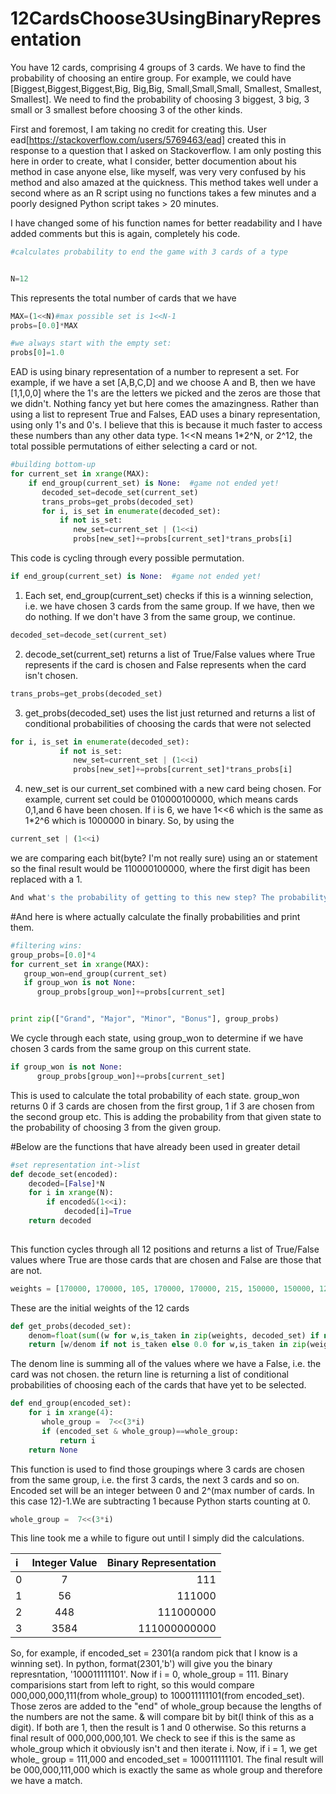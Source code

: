 # 12CardsChoose3UsingBinaryRepresentation
You have 12 cards, comprising 4 groups of 3 cards. We have to find the probability of choosing an entire group. For example, we could have [Biggest,Biggest,Biggest,Big, Big,Big, Small,Small,Small, Smallest, Smallest, Smallest]. We need to find the probability of choosing 3 biggest, 3 big, 3 small or 3 smallest before choosing 3 of the other kinds. 

First and foremost, I am taking no credit for creating this. User ead[https://stackoverflow.com/users/5769463/ead] created this in response to a question that I asked on Stackoverflow. I am only posting this here in order to create, what I consider, better documention about his method in case anyone else, like myself, was very very confused by his method and also amazed at the quickness. This method takes well under a second where as an R script using no functions takes a few minutes and a poorly designed Python script takes > 20 minutes. 

I have changed some of his function names for better readability and I have added comments but this is again, completely his code. 

```Python
#calculates probability to end the game with 3 cards of a type


N=12
```
This represents the total number of cards that we have

```Python
MAX=(1<<N)#max possible set is 1<<N-1
probs=[0.0]*MAX

#we always start with the empty set:
probs[0]=1.0    
```
EAD is using binary representation of a number to represent a set. For example, if we have a set [A,B,C,D] and we choose A and B, then we have [1,1,0,0] where the 1's are the letters we picked and the zeros are those that we didn't. Nothing fancy yet but here comes the amazingness. Rather than using a list to represent True and Falses, EAD uses a binary representation, using only 1's and 0's. I believe that this is because it much faster to access these numbers than any other data type.  1<<N means 1*2^N, or 2^12, the total possible permutations of either selecting a card or not.


```Python
#building bottom-up
for current_set in xrange(MAX):
    if end_group(current_set) is None:  #game not ended yet!
       decoded_set=decode_set(current_set)
       trans_probs=get_probs(decoded_set)
       for i, is_set in enumerate(decoded_set):
           if not is_set:
              new_set=current_set | (1<<i) 
              probs[new_set]+=probs[current_set]*trans_probs[i]

```
This code is cycling through every possible permutation. 
```Python
if end_group(current_set) is None:  #game not ended yet!
```
1) Each set, end_group(current_set) checks if this is a winning selection, i.e. we have chosen 3 cards from the same group. If we have, then we do nothing. If we don't have 3 from the same group, we continue.
```Python
decoded_set=decode_set(current_set)
```
2) decode_set(current_set) returns a list of True/False values where True represents if the card is chosen and False represents when the card isn't chosen. 
```Python
trans_probs=get_probs(decoded_set)
```
3) get_probs(decoded_set) uses the list just returned and returns a list of conditional probabilities of choosing the cards that were not selected

```Python
for i, is_set in enumerate(decoded_set):
           if not is_set:
              new_set=current_set | (1<<i) 
              probs[new_set]+=probs[current_set]*trans_probs[i]
```              
              
4) new_set is our current_set combined with a new card being chosen. For example, current set could be 010000100000, which means cards 0,1,and 6 have been chosen. If i is 6, we have 1<<6 which is the same as 1*2^6 which is 1000000 in binary. So, by using the
```Python
current_set | (1<<i)
```
we are comparing each bit(byte? I'm not really sure) using an or statement so the final result would be 110000100000, where the first digit has been replaced with a 1. 

```Python
And what's the probability of getting to this new step? The probability of being at the prior step(current_step) times the probability of picking that first card. If we already had that card, then it's 0 which makes perfect sense. 
```

#And here is where actually calculate the finally probabilities and print them. 
```Python
#filtering wins:
group_probs=[0.0]*4
for current_set in xrange(MAX):
   group_won=end_group(current_set)
   if group_won is not None:
      group_probs[group_won]+=probs[current_set]


print zip(["Grand", "Major", "Minor", "Bonus"], group_probs)
```
We cycle through each state, using group_won to determine if we have chosen 3 cards from the same group on this current state.
```Python
if group_won is not None:
      group_probs[group_won]+=probs[current_set]
```
This is used to calculate the total probability of each state. group_won returns 0 if 3 cards are chosen from the first group, 1 if 3 are chosen from the second group etc. This is adding the probability from that given state to the probability of choosing 3 from the given group.



#Below are the functions that have already been used in greater detail

```Python
#set representation int->list
def decode_set(encoded):
    decoded=[False]*N
    for i in xrange(N):
        if encoded&(1<<i):
            decoded[i]=True
    return decoded
    
```
This function cycles through all 12 positions and returns a list of True/False values where True are those cards that are chosen and False are those that are not.



```Python
weights = [170000, 170000, 105, 170000, 170000, 215, 150000, 150000, 12000, 105000, 105000, 105000]    
```
These are the initial weights of the 12 cards

```Python
def get_probs(decoded_set):
    denom=float(sum((w for w,is_taken in zip(weights, decoded_set) if not is_taken)))
    return [w/denom if not is_taken else 0.0 for w,is_taken in zip(weights, decoded_set)]
```
The denom line is summing all of the values where we have a False, i.e. the card was not chosen. the return line is returning a list of conditional probabilities of choosing each of the cards that have yet to be selected. 


```Python
def end_group(encoded_set):
    for i in xrange(4):
       whole_group =  7<<(3*i) 
       if (encoded_set & whole_group)==whole_group:
           return i
    return None
```

This function is used to find those groupings where 3 cards are chosen from the same group, i.e. the first 3 cards, the next 3 cards and so on. Encoded set will be an integer between 0 and 2^(max number of cards. In this case 12)-1.We are subtracting 1 because Python starts counting at 0. 

```Python
whole_group =  7<<(3*i) 
```

This line took me a while to figure out until I simply did the calculations. 

| i        | Integer Value           | Binary Representation  |
|:------------- |:-------------:| -----:|
| 0     | 7 | 111 |
| 1      | 56      |   111000 |
| 2 | 448     |    111000000 |
| 3 | 3584    |    111000000000 |

So, for example, if encoded_set = 2301(a random pick that I know is a winning set). In python, format(2301,'b') will give you the binary represntation,  '100011111101'. Now if i = 0, whole_group = 111. Binary comparisions start from left to right, so this would compare 000,000,000,111(from whole_group) to 100011111101(from encoded_set). Those zeros are added to the "end" of whole_group because the lengths of the numbers are not the same. & will compare bit by bit(I think of this as a digit). If both are 1, then the result is 1 and 0 otherwise. So this returns a final result of 000,000,000,101. We check to see if this is the same as whole_group which it obviously isn't and then iterate i. 
Now, if i = 1, we get whole_ group = 111,000 and encoded_set = 100011111101. The final result will be 000,000,111,000 which is exactly the same as whole group and therefore we have a match. 








